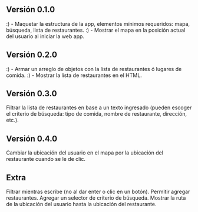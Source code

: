 ## Versión 0.1.0
:) - Maquetar la estructura de la app, elementos mínimos requeridos: mapa, búsqueda, lista de restaurantes.
:) - Mostrar el mapa en la posición actual del usuario al iniciar la web app.
## Versión 0.2.0
:) - Armar un arreglo de objetos con la lista de restaurantes ó lugares de comida.
:) - Mostrar la lista de restaurantes en el HTML.
## Versión 0.3.0
Filtrar la lista de restaurantes en base a un texto ingresado (pueden escoger el criterio de búsqueda: tipo de comida, nombre de restaurante, dirección, etc.).
## Versión 0.4.0
Cambiar la ubicación del usuario en el mapa por la ubicación del restaurante cuando se le de clic.
## Extra
Filtrar mientras escribe (no al dar enter o clic en un botón).
Permitir agregar restaurantes.
Agregar un selector de criterio de búsqueda.
Mostrar la ruta de la ubicación del usuario hasta la ubicación del restaurante.
